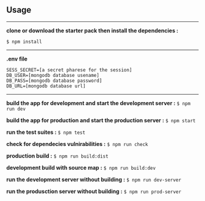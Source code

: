 Usage
-------------------------------------------
-------------------
**clone or download the starter pack then install the dependencies :**

`$ npm install`

-------------------------------------------
**.env file**
```
SESS_SECRET=[a secret pharese for the session]
DB_USER=[mongodb database usename] 
DB_PASS=[mongodb database password]
DB_URL=[mongodb database url]
```
--------------------------------------------------------
**build the app for development and start the development server :**
`$ npm run dev`

**build the app for production and start the production server :**
`$ npm start` 

**run the test suites :**
`$ npm test`

**check for dependecies vulnirabilities :**
`$ npm run check` 

**production build :**
`$ npm run build:dist`

**development build with source map :**
`$ npm run build:dev`  

**run the development server without building :**
`$ npm run dev-server`

**run the produsction server without building :**
`$ npm run prod-server`  
 
